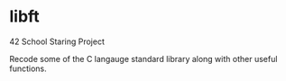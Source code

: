 # libft

42 School Staring Project

Recode some of the C langauge standard library along with other useful functions.

